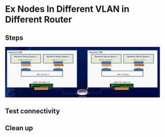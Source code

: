# Ex Nodes In Different VLAN in Different Router

## Steps

![alt text](images/ex-container-in-different-subnets.png)

## Test connectivity

## Clean up

